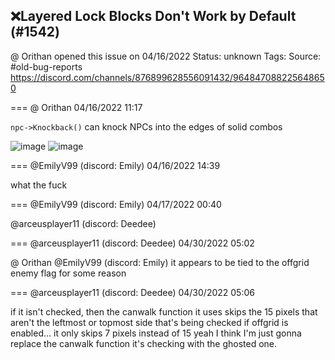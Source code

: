 ## ❌Layered Lock Blocks Don't Work by Default (#1542)
@ Orithan opened this issue on 04/16/2022
Status: unknown
Tags: 
Source: #old-bug-reports https://discord.com/channels/876899628556091432/964847088225648650


=== @ Orithan 04/16/2022 11:17

``npc->Knockback()`` can knock NPCs into the edges of solid combos

![image](https://cdn.discordapp.com/attachments/964847088225648650/964847131724775464/zc_screen00010.png?ex=65ec456a&is=65d9d06a&hm=d0f7b5dcba03471da17e4a60d79c424a53c739f50f5a14dc8a3f546f1f4745a1&)
![image](https://cdn.discordapp.com/attachments/964847088225648650/964847131947061278/zc_screen00011.png?ex=65ec456a&is=65d9d06a&hm=76ab221a6fb4929c818f51431e01fcdacf6e9e8620969e6a2462cd119fed27d9&)

=== @EmilyV99 (discord: Emily) 04/16/2022 14:39

what
the fuck

=== @EmilyV99 (discord: Emily) 04/17/2022 00:40

@arceusplayer11 (discord: Deedee)

=== @arceusplayer11 (discord: Deedee) 04/30/2022 05:02

@ Orithan @EmilyV99 (discord: Emily) it appears to be tied to the offgrid enemy flag for some reason

=== @arceusplayer11 (discord: Deedee) 04/30/2022 05:06

if it isn't checked, then the canwalk function it uses skips the 15 pixels that aren't the leftmost or topmost side that's being checked
if offgrid is enabled... it only skips 7 pixels instead of 15
yeah I think I'm just gonna replace the canwalk function it's checking with the ghosted one.
